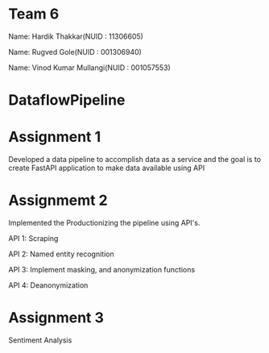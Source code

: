 
# Team 6
 
Name: Hardik Thakkar(NUID : 11306605)

Name: Rugved Gole(NUID : 001306940)

Name: Vinod Kumar Mullangi(NUID : 001057553)



# DataflowPipeline

# Assignment 1

Developed a data pipeline to accomplish data as a service and the goal is to create FastAPI application to make data available using API

# Assignmemt 2

Implemented the Productionizing the pipeline using API's.

API 1: Scraping

API 2: Named entity recognition

API 3: Implement masking, and anonymization functions

API 4: Deanonymization

# Assignment 3

Sentiment Analysis
